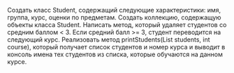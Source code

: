 Создать класс Student, содержащий следующие характеристики: имя, группа, курс, оценки по предметам.
Создать коллекцию, содержащую объекты класса Student.
Написать метод, который удаляет студентов со средним баллом < 3. Если средний балл >= 3, студент переводится на следующий курс.
Реализовать метод printStudents(List students, int course), который получает список студентов и номер курса и выводит в консоль имена тех студентов из списка, которые обучаются на данном курсе.

